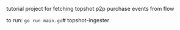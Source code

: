 tutorial project for fetching topshot p2p purchase events from flow

to run:
`go run main.go`# topshot-ingester
